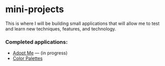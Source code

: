 # mini-projects
This is where I will be building small applications that will allow me to test and learn new techniques, features, and technology.

### Completed applications:  
- [Adopt Me](https://github.com/vivxz/mini-projects/tree/master/Front%20End/Intro%20to%20React/adopt-me) — (in progress)
- [Color Palettes](https://github.com/vivxz/mini-projects/tree/master/Front%20End/React%20Native/react-native)
